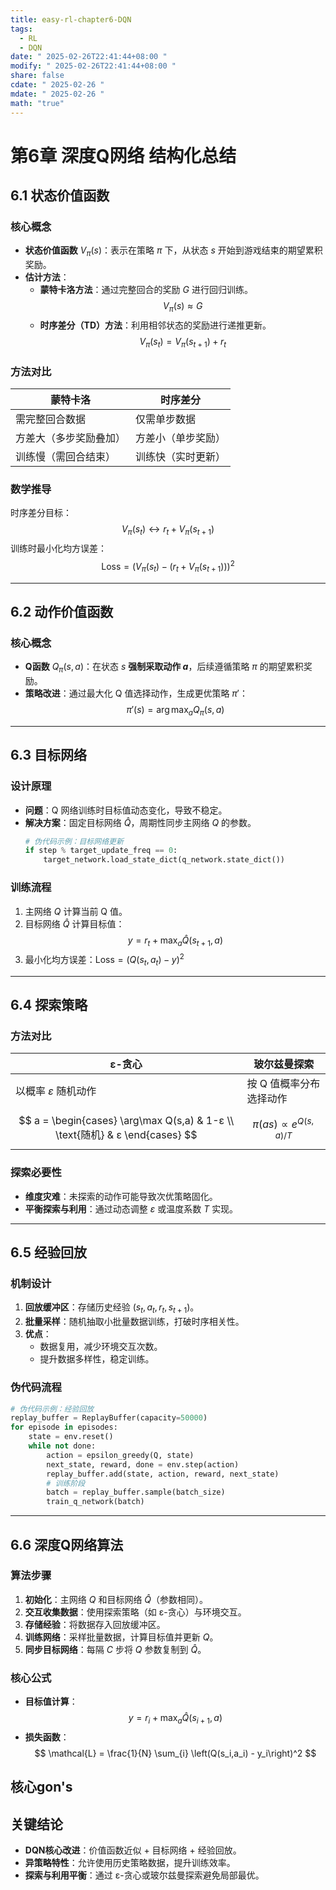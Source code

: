```yaml
---
title: easy-rl-chapter6-DQN
tags:
  - RL
  - DQN
date: " 2025-02-26T22:41:44+08:00 "
modify: " 2025-02-26T22:41:44+08:00 "
share: false
cdate: " 2025-02-26 "
mdate: " 2025-02-26 "
math: "true"
---
```

# 第6章 深度Q网络 结构化总结

## 6.1 状态价值函数
### 核心概念
- **状态价值函数** $V_{\pi}(s)$：表示在策略 $\pi$ 下，从状态 $s$ 开始到游戏结束的期望累积奖励。
- **估计方法**：
  - **蒙特卡洛方法**：通过完整回合的奖励 $G$ 进行回归训练。
    $$ V_{\pi}(s) \approx G $$
  - **时序差分（TD）方法**：利用相邻状态的奖励进行递推更新。
    $$ V_{\pi}(s_t) = V_{\pi}(s_{t+1}) + r_t $$

### 方法对比
| **蒙特卡洛** | **时序差分** |
|--------------|--------------|
| 需完整回合数据 | 仅需单步数据 |
| 方差大（多步奖励叠加） | 方差小（单步奖励） |
| 训练慢（需回合结束） | 训练快（实时更新） |

### 数学推导
时序差分目标：
$$
V_{\pi}(s_t) \leftrightarrow r_t + V_{\pi}(s_{t+1})
$$
训练时最小化均方误差：
$$
\text{Loss} = \left(V_{\pi}(s_t) - (r_t + V_{\pi}(s_{t+1}))\right)^2
$$

---

## 6.2 动作价值函数
### 核心概念
- **Q函数** $Q_{\pi}(s,a)$：在状态 $s$ **强制采取动作 $a$**，后续遵循策略 $\pi$ 的期望累积奖励。
- **策略改进**：通过最大化 Q 值选择动作，生成更优策略 $\pi'$：
$$
  \pi'(s) = \arg\max_a Q_{\pi}(s,a)
$$

---

## 6.3 目标网络
### 设计原理
- **问题**：Q 网络训练时目标值动态变化，导致不稳定。
- **解决方案**：固定目标网络 $\hat{Q}$，周期性同步主网络 $Q$ 的参数。
  ```python
  # 伪代码示例：目标网络更新
  if step % target_update_freq == 0:
      target_network.load_state_dict(q_network.state_dict())
  ```

### 训练流程
1. 主网络 $Q$ 计算当前 Q 值。
2. 目标网络 $\hat{Q}$ 计算目标值：
   $$ y = r_t + \max_a \hat{Q}(s_{t+1}, a) $$
3. 最小化均方误差：$\text{Loss} = (Q(s_t,a_t) - y)^2$

---

## 6.4 探索策略
### 方法对比
| **ε-贪心**                                                                   | **玻尔兹曼探索**                         |
| -------------------------------------------------------------------------- | ---------------------------------- |
| 以概率 $ε$ 随机动作                                                               | 按 Q 值概率分布选择动作                      |
| $$ a = \begin{cases} \arg\max Q(s,a) & 1-ε \\ \text{随机} & ε \end{cases} $$ | $$ \pi(as) \propto e^{Q(s,a)/T} $$ |


### 探索必要性
- **维度灾难**：未探索的动作可能导致次优策略固化。
- **平衡探索与利用**：通过动态调整 $ε$ 或温度系数 $T$ 实现。

---

## 6.5 经验回放
### 机制设计
1. **回放缓冲区**：存储历史经验 $(s_t, a_t, r_t, s_{t+1})$。
2. **批量采样**：随机抽取小批量数据训练，打破时序相关性。
3. **优点**：
   - 数据复用，减少环境交互次数。
   - 提升数据多样性，稳定训练。

### 伪代码流程
```python
# 伪代码示例：经验回放
replay_buffer = ReplayBuffer(capacity=50000)
for episode in episodes:
    state = env.reset()
    while not done:
        action = epsilon_greedy(Q, state)
        next_state, reward, done = env.step(action)
        replay_buffer.add(state, action, reward, next_state)
        # 训练阶段
        batch = replay_buffer.sample(batch_size)
        train_q_network(batch)
```

---

## 6.6 深度Q网络算法
### 算法步骤
1. **初始化**：主网络 $Q$ 和目标网络 $\hat{Q}$（参数相同）。
2. **交互收集数据**：使用探索策略（如 ε-贪心）与环境交互。
3. **存储经验**：将数据存入回放缓冲区。
4. **训练网络**：采样批量数据，计算目标值并更新 $Q$。
5. **同步目标网络**：每隔 $C$ 步将 $Q$ 参数复制到 $\hat{Q}$。

### 核心公式
- **目标值计算**：
  $$ y = r_i + \max_a \hat{Q}(s_{i+1}, a) $$
- **损失函数**：
  $$ \mathcal{L} = \frac{1}{N} \sum_{i} \left(Q(s_i,a_i) - y_i\right)^2 $$

核心gon's
---

## 关键结论
- **DQN核心改进**：价值函数近似 + 目标网络 + 经验回放。
- **异策略特性**：允许使用历史策略数据，提升训练效率。
- **探索与利用平衡**：通过 ε-贪心或玻尔兹曼探索避免局部最优。
